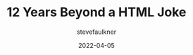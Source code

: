 ---
author: stevefaulkner
date: 2022-04-05
draft: true
tags:
  - html
  - semantics
target_url: https://html5accessibility.com/stuff/2022/04/05/12-years-beyond-a-html-joke/
title: 12 Years Beyond a HTML Joke
---